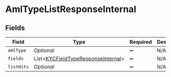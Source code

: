 # AmlTypeListResponseInternal


## Fields

| Field                                                                                         | Type                                                                                          | Required                                                                                      | Description                                                                                   |
| --------------------------------------------------------------------------------------------- | --------------------------------------------------------------------------------------------- | --------------------------------------------------------------------------------------------- | --------------------------------------------------------------------------------------------- |
| `amlType`                                                                                     | *Optional<String>*                                                                            | :heavy_minus_sign:                                                                            | N/A                                                                                           |
| `fields`                                                                                      | List<[KYCFieldTypeResponseInternal](../../models/components/KYCFieldTypeResponseInternal.md)> | :heavy_minus_sign:                                                                            | N/A                                                                                           |
| `listHits`                                                                                    | *Optional<Long>*                                                                              | :heavy_minus_sign:                                                                            | N/A                                                                                           |